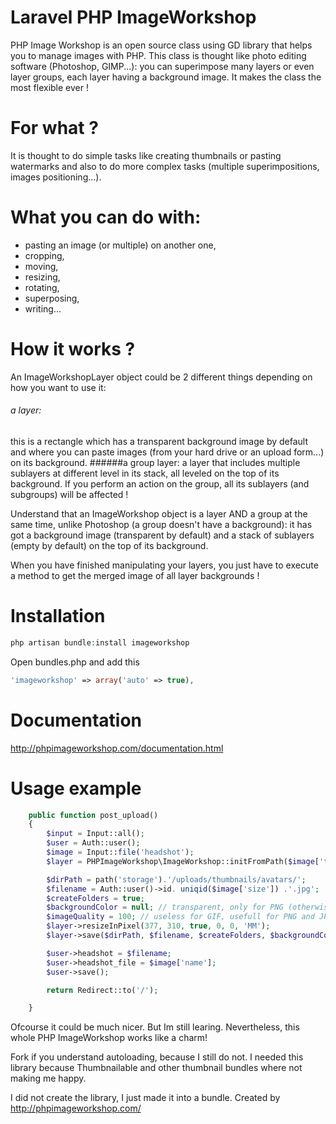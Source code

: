 Laravel PHP ImageWorkshop
=========================

PHP Image Workshop is an open source class using GD library that helps you to manage images with PHP.  This class is thought like photo editing software (Photoshop, GIMP...): you can superimpose many layers or even layer groups, each layer having a background image.
It makes the class the most flexible ever !

For what ?
==========
It is thought to do simple tasks like creating thumbnails or pasting watermarks and also to do more complex tasks (multiple superimpositions, images positioning...).

What you can do with: 
=================
-    pasting an image (or multiple) on another one, 
-    cropping, 
-    moving, 
-    resizing, 
-    rotating, 
-    superposing, 
-    writing...

How it works ?
==============
An ImageWorkshopLayer object could be 2 different things depending on how you want to use it:
###### a  layer: 
this is a rectangle which has a transparent background image by default and where you can paste images (from your hard drive or an upload form...) on its background.
######a group layer: 
a layer that includes multiple sublayers at different level in its stack, all leveled on the top of its background. If you perform an action on the group, all its sublayers (and subgroups) will be affected !

Understand that an ImageWorkshop object is a layer AND a group at the same time, unlike Photoshop (a group doesn't have a background): it has got a background image (transparent by default) and a stack of sublayers (empty by default) on the top of its background.

When you have finished manipulating your layers, you just have to execute a method to get the merged image of all layer backgrounds !

Installation
============

```php
php artisan bundle:install imageworkshop
```
Open bundles.php and add this

```php
'imageworkshop' => array('auto' => true),
```

Documentation
=============
http://phpimageworkshop.com/documentation.html

Usage example
=============

```php
	public function post_upload()
	{
		$input = Input::all();
		$user = Auth::user();
		$image = Input::file('headshot');
		$layer = PHPImageWorkshop\ImageWorkshop::initFromPath($image['tmp_name']);

		$dirPath = path('storage').'/uploads/thumbnails/avatars/';
		$filename = Auth::user()->id. uniqid($image['size']) .'.jpg';
		$createFolders = true;
		$backgroundColor = null; // transparent, only for PNG (otherwise it will be white if set null)
		$imageQuality = 100; // useless for GIF, usefull for PNG and JPEG (0 to 100%)
		$layer->resizeInPixel(377, 310, true, 0, 0, 'MM');
		$layer->save($dirPath, $filename, $createFolders, $backgroundColor, $imageQuality);

		$user->headshot = $filename;
		$user->headshot_file = $image['name'];
		$user->save();

		return Redirect::to('/');

	}
```
Ofcourse it could be much nicer. But Im still learing. Nevertheless, this whole PHP ImageWorkshop 
works like a charm! 

Fork if you understand autoloading, because I still do not. I needed this library
because Thumbnailable and other thumbnail bundles where not making me happy.

I did not create the library, I just made it into a bundle. 
Created by http://phpimageworkshop.com/